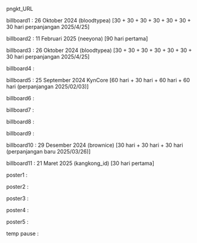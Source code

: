pngkt_URL


billboard1 : 26 Oktober 2024 (bloodtypea) [30 + 30 + 30 + 30 + 30 + 30 + 30 hari perpanjangan 2025/4/25]

billboard2 : 11 Februari 2025 (neeyona) [90 hari pertama]

billboard3 : 26 Oktober 2024 (bloodtypea) [30 + 30 + 30 + 30 + 30 + 30 + 30 hari perpanjangan 2025/4/25]

billboard4 :  

billboard5 : 25 September 2024 KynCore [60 hari + 30 hari + 60 hari + 60 hari (perpanjangan 2025/02/03)]

billboard6 : 

billboard7 : 

billboard8 : 

billboard9 : 

billboard10 : 29 Desember 2024 (brownice) [30 hari + 30 hari + 30 hari (perpanjangan baru 2025/03/26)] 

billboard11 : 21 Maret 2025 (kangkong_id) [30 hari pertama]

poster1 :

poster2 :

poster3 : 

poster4 :

poster5 : 

temp pause : 
